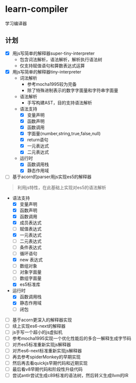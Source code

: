 # learn-compiler
学习编译器
## 计划
- [x] 用js写简单的解释器super-tiny-interpreter
  - 包含词法解析，语法解析，解析执行语法树
  - 仅支持赋值语句和算数表达式运算
- [x] 用js写简单的解释器tiny-interpreter
  - 词法解析
    - 参考mocha1995较为完备
    - 除了特殊进制表示的数字字面量和字符串字面量
  - 语法解析
    - 手写构建AST，目的支持语法解析
  - 语法支持
    - [x] 变量声明
    - [x] 函数声明
    - [x] 函数调用
    - [x] 字面量(number,string,true,false,null)
    - [x] return语句
    - [x] 一元表达式
    - [x] 二元表达式
  - 运行时
    - [x] 函数调用栈
    - [x] 静态作用域
- [ ] 基于acorn的parser用js实现es5的解释器 
> 利用js特性，在此基础上实现对es5的语法解析
  - 语法支持
    - [x] 变量声明
    - [x] 函数声明
    - [x] 函数调用
    - [x] 成员表达式
    - [ ] 赋值表达式
    - [x] 一元表达式
    - [ ] 二元表达式
    - [ ] 条件表达式
    - [ ] 循环语句
    - [x] new 表达式
    - [ ] 数组对象
    - [ ] 对象字面量
    - [ ] 数组字面量
    - [x] es5标准库
  - 运行时
    - [x] 函数调用栈
    - [x] 静态作用域
    - [ ] 闭包
- [ ] 基于acorn更深入的解释器实现
- [ ] 续上实现es6-next的解释器
- [ ] js手写一个超小的js虚拟机
- [ ] 参考mocha1995实现一个优化性能后的多合一解释生成字节码
- [ ] 对齐es5标准重新实现js解释器
- [ ] 对齐es6-next标准重新实现js解释器
- [ ] 再去参考spiderMonkey的早期实现
- [ ] 然后再去看quickjs早期代码和近期实现
- [ ] 最后看v8早期代码和阶段性升级代码
- [ ] 尝试antlr尝试生成c89标准的语法树，然后转义生成llvm的IR
